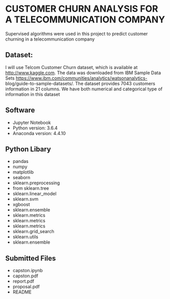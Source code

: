 
# CUSTOMER CHURN ANALYSIS FOR A TELECOMMUNICATION COMPANY

Supervised algorithms were used in this project to predict customer churning in a telecommunication company

## Dataset:
I will use Telcom Customer Churn dataset, which is available at
http://www.kaggle.com. The data was downloaded from IBM Sample
Data Sets https://www.ibm.com/communities/analytics/watsonanalytics-
blog/guide-to-sample-datasets/. The dataset provides 7043
customers information in 21 columns. We have both numerical and
categorical type of information in this dataset

## Software
- Jupyter Notebook
- Python version: 3.6.4
- Anaconda version: 4.4.10

## Python Libary
- pandas 
- numpy 
- matplotlib
- seaborn 
- sklearn.preprocessing
- from sklearn.tree 
- sklearn.linear_model 
- sklearn.svm 
- xgboost 
- sklearn.ensemble 
- sklearn.metrics 
- sklearn.metrics 
- sklearn.metrics 
- sklearn.grid_search
- sklearn.utils
- sklearn.ensemble

## Submitted Files
- capston.ipynb
- capston.pdf
- report.pdf
- proposal.pdf
- README

